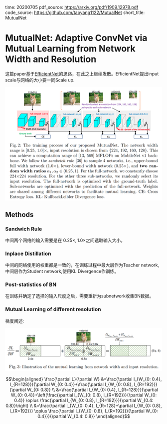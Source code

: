 time: 20200705
pdf_source: https://arxiv.org/pdf/1909.12978.pdf
code_source: https://github.com/taoyang1122/MutualNet
short_title: MutualNet
# MutualNet: Adaptive ConvNet via Mutual Learning from Network Width and Resolution

这篇paper基于[EfficientNet](EfficientNet:_Rethinking_Model_Scaling_for_Convolutional_Neural_Network.md)的思路，在此之上继续发散。EfficientNet提出input scale与网络的大小要一同Scale up.

![image](res/MutualNet.png)


## Methods

### Sandwich Rule

中间两个网络的输入需要是在 $0.25 \times, 1.0\times$之间选取输入大小。


### Inplace Distillation

中间的网络使用的权重都是一致的，在训练过程中最大层作为Teacher network,中间层作为Student network,使用KL Divergence作训练。


### Post-statistics of BN

在训练并确定了选择的输入尺度之后，需要重新为subnetwork收集BN数据。

### Mutual Learning of different resolution

梯度阐述:

![image](res/mutualLearn.png)

$$\begin{aligned}
\frac{\partial L}{\partial W} &=\frac{\partial l_{W_{0: 0.4}, I_{R=128}}}{\partial W_{0: 0.4}}+\frac{\partial l_{W_{0: 0.8}, I_{R=192}}}{\partial W_{0: 0.8}} \\
&=\frac{\partial l_{W_{0: 0.4}, I_{R=128}}}{\partial W_{0: 0.4}}+\left(\frac{\partial l_{W_{0: 0.8}, I_{R=192}}}{\partial W_{0: 0.4}} \oplus \frac{\partial l_{W_{0: 0.8}, I_{R=192}}}{\partial W_{0.4: 0.8}}\right) \\
&=\frac{\partial l_{W_{0: 0.4}, I_{R=128}+\partial l_{W_{0: 0.8}, I_{R=192}}} \oplus \frac{\partial l_{W_{0: 0.8}, I_{R=192}}}{\partial W_{0: 0.4}}}{\partial W_{0.4: 0.8}}
\end{aligned}$$

